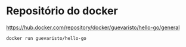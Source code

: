# Repositório do docker

https://hub.docker.com/repository/docker/guevaristo/hello-go/general

```bash
docker run guevaristo/hello-go
```
